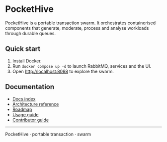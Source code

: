 # PocketHive

PocketHive is a portable transaction swarm. It orchestrates containerised components that generate, moderate, process and analyse workloads through durable queues.

## Quick start
1. Install Docker.
2. Run `docker compose up -d` to launch RabbitMQ, services and the UI.
3. Open <http://localhost:8088> to explore the swarm.

## Documentation
- [Docs index](docs/README.md)
- [Architecture reference](docs/ARCHITECTURE.md)
- [Roadmap](docs/ROADMAP.md)
- [Usage guide](docs/USAGE.md)
- [Contributor guide](CONTRIBUTING.md)

---

PocketHive · portable transaction · swarm
